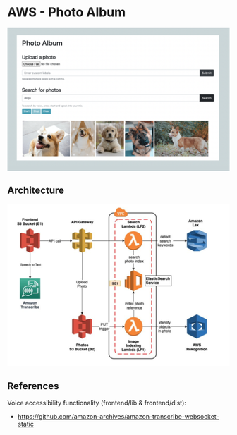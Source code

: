 # AWS - Photo Album
<img src= "frontend/images/search-1.png" width=900>

## Architecture
<img src= "frontend/images/architecture.png" width=650>


## References
Voice accessibility functionality (frontend/lib & frontend/dist):
- https://github.com/amazon-archives/amazon-transcribe-websocket-static
